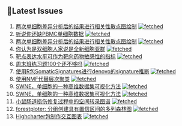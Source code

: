 ## 📝Latest Issues
<!-- issueTable -->

1. [两次单细胞差异分析后的结果进行相关性散点图绘制](https://github.com/ixxmu/mp_duty/issues/2014) [![fetched](https://img.shields.io/github/labels/ixxmu/mp_duty/fetched)](https://github.com/ixxmu/mp_duty/labels/fetched)
2. [听说你还缺PBMC单细胞数据](https://github.com/ixxmu/mp_duty/issues/1999) [![fetched](https://img.shields.io/github/labels/ixxmu/mp_duty/fetched)](https://github.com/ixxmu/mp_duty/labels/fetched)
3. [两次单细胞差异分析后的结果进行相关性散点图绘制](https://github.com/ixxmu/mp_duty/issues/1991) [![fetched](https://img.shields.io/github/labels/ixxmu/mp_duty/fetched)](https://github.com/ixxmu/mp_duty/labels/fetched)
4. [你认为是双细胞人家说是全新细胞亚群](https://github.com/ixxmu/mp_duty/issues/1989) [![fetched](https://img.shields.io/github/labels/ixxmu/mp_duty/fetched)](https://github.com/ixxmu/mp_duty/labels/fetched)
5. [靶点表达水平可作为靶向药物敏感性的指标](https://github.com/ixxmu/mp_duty/issues/1984) [![fetched](https://img.shields.io/github/labels/ixxmu/mp_duty/fetched)](https://github.com/ixxmu/mp_duty/labels/fetched)
6. [周末班练习题100个还不够吗](https://github.com/ixxmu/mp_duty/issues/1983) [![fetched](https://img.shields.io/github/labels/ixxmu/mp_duty/fetched)](https://github.com/ixxmu/mp_duty/labels/fetched)
7. [使用R包SomaticSignatures进行denovo的signature推断](https://github.com/ixxmu/mp_duty/issues/1980) [![fetched](https://img.shields.io/github/labels/ixxmu/mp_duty/fetched)](https://github.com/ixxmu/mp_duty/labels/fetched)
8. [使用NMF代替层次聚类](https://github.com/ixxmu/mp_duty/issues/1979) [![fetched](https://img.shields.io/github/labels/ixxmu/mp_duty/fetched)](https://github.com/ixxmu/mp_duty/labels/fetched)
9. [SWNE，单细胞的一种高维数据集可视化方法](https://github.com/ixxmu/mp_duty/issues/1976) [![fetched](https://img.shields.io/github/labels/ixxmu/mp_duty/fetched)](https://github.com/ixxmu/mp_duty/labels/fetched)
10. [SWNE，单细胞的一种高维数据集可视化方法](https://github.com/ixxmu/mp_duty/issues/1975) [![fetched](https://img.shields.io/github/labels/ixxmu/mp_duty/fetched)](https://github.com/ixxmu/mp_duty/labels/fetched)
11. [小鼠肠道损伤修复过程中的空间转录图谱](https://github.com/ixxmu/mp_duty/issues/1972) [![fetched](https://img.shields.io/github/labels/ixxmu/mp_duty/fetched)](https://github.com/ixxmu/mp_duty/labels/fetched)
12. [forestploter: 分组创建具有置信区间的多列森林图](https://github.com/ixxmu/mp_duty/issues/1971) [![fetched](https://img.shields.io/github/labels/ixxmu/mp_duty/fetched)](https://github.com/ixxmu/mp_duty/labels/fetched)
13. [Highcharter包制作交互图表](https://github.com/ixxmu/mp_duty/issues/1968) [![fetched](https://img.shields.io/github/labels/ixxmu/mp_duty/fetched)](https://github.com/ixxmu/mp_duty/labels/fetched)
<!-- issueTable -->
